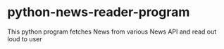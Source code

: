 # python-news-reader-program
This python program fetches News from various News API and read out loud to user

